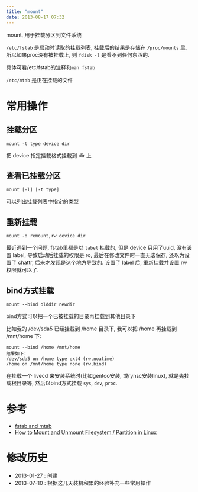 ```yaml
---
title: "mount"
date: 2013-08-17 07:32
---
```



mount, 用于挂载分区到文件系统

`/etc/fstab` 是启动时读取的挂载列表, 挂载后的结果是存储在 `/proc/mounts` 里. 所以如果proc没有被挂载上, 则 `fdisk -l` 是看不到任何东西的.

具体可看/etc/fstab的注释和`man fstab`

`/etc/mtab` 是正在挂载的文件

# 常用操作 #

## 挂载分区 ##

	mount -t type device dir

把 device 指定挂载格式挂载到 dir 上

## 查看已挂载分区 ##

	mount [-l] [-t type]

可以列出挂载列表中指定的类型

## 重新挂载 ##

	mount -o remount,rw device dir

最近遇到一个问题, fstab里都是以 `label` 挂载的, 但是 device 只用了uuid, 没有设置 label, 导致启动后挂载的权限是 ro, 最后在修改文件时一直无法保存, 还以为设置了 chattr, 后来才发现是这个地方导致的. 设置了 label 后, 重新挂载并设置 rw 权限就可以了.

## bind方式挂载 ##

	mount --bind olddir newdir

bind方式可以把一个已被挂载的目录再挂载到其他目录下

比如我的 /dev/sda5 已经挂载到 /home 目录下, 我可以把 /home 再挂载到 /mnt/home 下:

	mount --bind /home /mnt/home
	结果如下:
	/dev/sda5 on /home type ext4 (rw,noatime)
	/home on /mnt/home type none (rw,bind)

在挂载一个 livecd 来安装系统时(比如gentoo安装, 或rynsc安装linux), 就是先挂载根目录等, 然后以bind方式挂载 `sys`, `dev`, `proc`.



# 参考 #

* [fstab and mtab](http://www.brunolinux.com/02-The_Terminal/Fstab_and_Mtab.html)
* [How to Mount and Unmount Filesystem / Partition in Linux](http://www.thegeekstuff.com/2013/01/mount-umount-examples/)

# 修改历史 #

* 2013-01-27 : 创建
* 2013-07-10 : 根据这几天装机积累的经验补充一些常用操作
